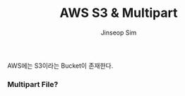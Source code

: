 ﻿---
layout: post
title: "AWS S3 & Multipart"
categories: ToyProject
tags: [devops]
author:
  - Jinseop Sim
toc: true
---
AWS에는 S3이라는 Bucket이 존재한다.

### Multipart File?